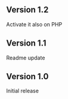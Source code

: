 ## Version 1.2

Activate it also on PHP

## Version 1.1

Readme update

## Version 1.0

Initial release
